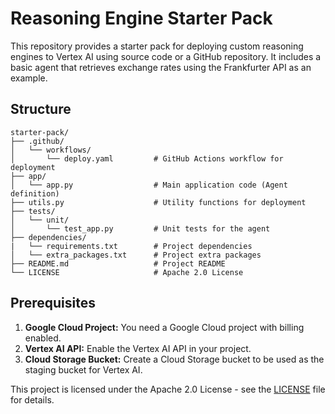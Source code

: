 # Reasoning Engine Starter Pack

This repository provides a starter pack for deploying custom reasoning engines to Vertex AI using source code or a GitHub repository. It includes a basic agent that retrieves exchange rates using the Frankfurter API as an example.

## Structure

```
starter-pack/
├── .github/
│   └── workflows/
│       └── deploy.yaml         # GitHub Actions workflow for deployment
├── app/
│   └── app.py                  # Main application code (Agent definition)
├── utils.py                    # Utility functions for deployment
├── tests/
│   └── unit/
│       └── test_app.py         # Unit tests for the agent
├── dependencies/
|   └── requirements.txt        # Project dependencies
│   └── extra_packages.txt      # Project extra packages
├── README.md                   # Project README
└── LICENSE                     # Apache 2.0 License
```

## Prerequisites

1.  **Google Cloud Project:** You need a Google Cloud project with billing enabled.
2.  **Vertex AI API:** Enable the Vertex AI API in your project.
3.  **Cloud Storage Bucket:** Create a Cloud Storage bucket to be used as the staging bucket for Vertex AI.

This project is licensed under the Apache 2.0 License - see the [LICENSE](LICENSE) file for details.
